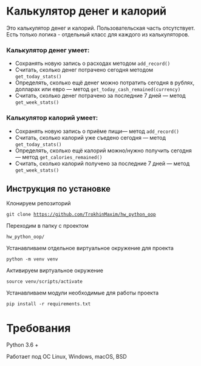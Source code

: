 # Калькулятор денег и калорий

Это калькулятор денег и калорий. Пользовательская часть отсутствует. Есть только логика - отдельный класс для каждого из калькуляторов.

### Калькулятор денег умеет:
- Сохранять новую запись о расходах методом <code>add_record()</code>
- Считать, сколько денег потрачено сегодня методом <code>get_today_stats()</code>
- Определять, сколько ещё денег можно потратить сегодня в рублях, долларах или евро — метод <code>get_today_cash_remained(currency)</code>
- Считать, сколько денег потрачено за последние 7 дней — метод <code>get_week_stats()</code>

### Калькулятор калорий умеет:
- Сохранять новую запись о приёме пищи— метод <code>add_record()</code>
- Считать, сколько калорий уже съедено сегодня — метод <code>get_today_stats()</code>
- Определять, сколько ещё калорий можно/нужно получить сегодня — метод <code>get_calories_remained()</code>
- Считать, сколько калорий получено за последние 7 дней — метод <code>get_week_stats()</code>

## Инструкция по установке

Клонируем репозиторий

<code>git clone https://github.com/TrokhinMaxim/hw_python_oop</code>

Переходим в папку с проектом

<code>hw_python_oop/</code>

Устанавливаем отдельное виртуальное окружение для проекта

<code>python -m venv venv</code>

Активируем виртуальное окружение

<code>source venv/scripts/activate</code>

Устанавливаем модули необходимые для работы проекта

<code>pip install -r requirements.txt</code>

# Требования
Python 3.6 +

Работает под ОС Linux, Windows, macOS, BSD

